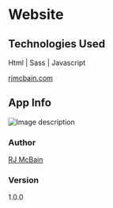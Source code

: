 # Website

## Technologies Used
Html  |  Sass  |  Javascript

[rjmcbain.com](http://www.rjmcbain.com)

## App Info
![Image description](https://i.imgur.com/OwTybtk.png)

### Author

[RJ McBain](http://www.rjmcbain.com)

### Version

1.0.0
